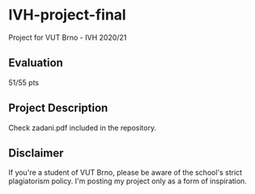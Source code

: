 # IVH-project-final
 Project for VUT Brno - IVH 2020/21
## Evaluation
51/55 pts
## Project Description
Check zadani.pdf included in the repository.
## Disclaimer
If you're a student of VUT Brno, please be aware of the school's strict plagiatorism policy. I'm posting my project only as a form of inspiration.
